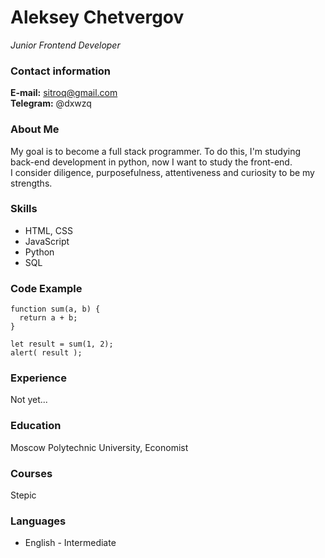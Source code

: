 # Aleksey Chetvergov
_Junior Frontend Developer_  

### Contact information  
**E-mail:** sitroq@gmail.com  
**Telegram:** @dxwzq  


### About Me
My goal is to become a full stack programmer. To do this, I'm studying back-end development in python, now I want to study the front-end.  
I consider diligence, purposefulness, attentiveness and curiosity to be my strengths.

### Skills
- HTML, CSS
- JavaScript
- Python
- SQL

### Code Example

```
function sum(a, b) {
  return a + b;
}

let result = sum(1, 2);
alert( result );
```
### Experience
Not yet...  
### Education
Moscow Polytechnic University, Economist
### Courses
Stepic
### Languages
- English - Intermediate
